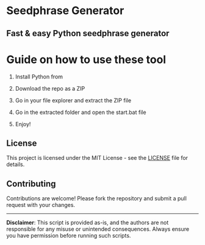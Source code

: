 # Seedphrase Generator    
   
## Fast & easy Python seedphrase generator  
         
# Guide on how to use these tool    
       
1. Install Python from   
 
2. Download the repo as a ZIP 
  
3. Go in your file explorer and extract the ZIP file   
     
4. Go in the extracted folder and open the start.bat file   
  
5. Enjoy!     
      
## License     
  
This project is licensed under the MIT License - see the [LICENSE](LICENSE) file for details.       
   
## Contributing  
    
Contributions are welcome! Please fork the repository and submit a pull request with your changes.     
    
---    
   
**Disclaimer**: This script is provided as-is, and the authors are not responsible for any misuse or unintended consequences. Always ensure you have permission before running such scripts.   